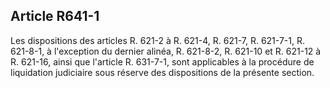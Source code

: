 Article R641-1
----
Les dispositions des articles R. 621-2 à R. 621-4, R. 621-7, R. 621-7-1, R.
621-8-1, à l'exception du dernier alinéa, R. 621-8-2, R. 621-10 et R. 621-12 à
R. 621-16, ainsi que l'article R. 631-7-1, sont applicables à la procédure de
liquidation judiciaire sous réserve des dispositions de la présente section.
